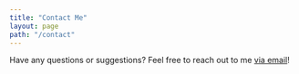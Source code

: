 ```yaml
---
title: "Contact Me"
layout: page
path: "/contact"
---
```


Have any questions or suggestions? Feel free to reach out to me <a href="mailto:wtaylor151@gmail.com">via email</a>!  